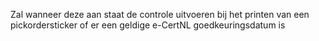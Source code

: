 Zal wanneer deze aan staat de controle uitvoeren bij het printen van een pickordersticker of er een geldige e-CertNL goedkeuringsdatum is
